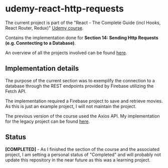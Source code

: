 # udemy-react-http-requests

The current project is part of the "React - The Complete Guide (incl Hooks, React Router, Redux)" [Udemy course](https://www.udemy.com/course/react-the-complete-guide-incl-redux/).

Contains the implementation done for **Section 14: Sending Http Requests (e.g. Conntecting to a Database)**.

An overview of all the projects involved can be found [here](https://github.com/mariamihai/udemy-react-overview).

## Implementation details
The purpose of the current section was to exemplify the connection to a database through the REST endpoints provided by Firebase utilizing the Fetch API.

The implementation required a Firebase project to save and retrieve movies. As this is just an example project, I will not maintain the project.

The previous version of the course used the Axios API. My implementation for the legacy project can be found [here](https://github.com/mariamihai/udemy-react-http).

## Status
**[COMPLETED]** - As I finished the section of the course and the associated project, I am setting a personal status of "Completed" and will probably not update this repository in the near future as this was a learning project.